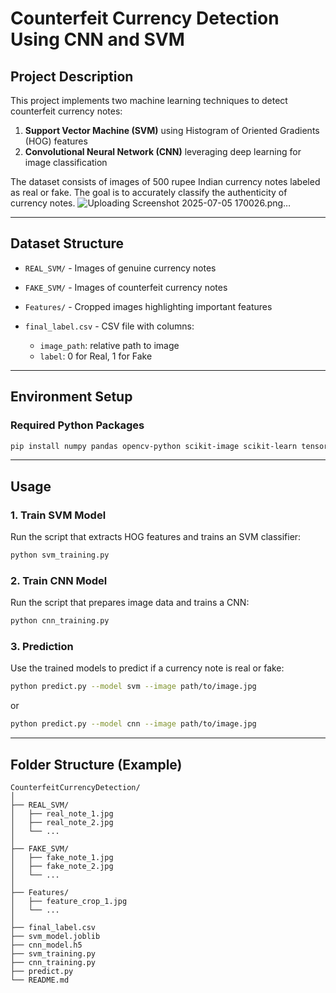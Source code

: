 # Counterfeit Currency Detection Using CNN and SVM

## Project Description

This project implements two machine learning techniques to detect counterfeit currency notes:

1. **Support Vector Machine (SVM)** using Histogram of Oriented Gradients (HOG) features
2. **Convolutional Neural Network (CNN)** leveraging deep learning for image classification

The dataset consists of images of 500 rupee Indian currency notes labeled as real or fake. The goal is to accurately classify the authenticity of currency notes.
![Uploading Screenshot 2025-07-05 170026.png…]()

---

## Dataset Structure

* `REAL_SVM/` - Images of genuine currency notes
* `FAKE_SVM/` - Images of counterfeit currency notes
* `Features/` - Cropped images highlighting important features
* `final_label.csv` - CSV file with columns:

  * `image_path`: relative path to image
  * `label`: 0 for Real, 1 for Fake

---

## Environment Setup

### Required Python Packages

```bash
pip install numpy pandas opencv-python scikit-image scikit-learn tensorflow matplotlib joblib
```

---

## Usage

### 1. Train SVM Model

Run the script that extracts HOG features and trains an SVM classifier:

```bash
python svm_training.py
```

### 2. Train CNN Model

Run the script that prepares image data and trains a CNN:

```bash
python cnn_training.py
```

### 3. Prediction

Use the trained models to predict if a currency note is real or fake:

```bash
python predict.py --model svm --image path/to/image.jpg
```

or

```bash
python predict.py --model cnn --image path/to/image.jpg
```

---

## Folder Structure (Example)

```
CounterfeitCurrencyDetection/
│
├── REAL_SVM/
│   ├── real_note_1.jpg
│   ├── real_note_2.jpg
│   └── ...
│
├── FAKE_SVM/
│   ├── fake_note_1.jpg
│   ├── fake_note_2.jpg
│   └── ...
│
├── Features/
│   ├── feature_crop_1.jpg
│   └── ...
│
├── final_label.csv
├── svm_model.joblib
├── cnn_model.h5
├── svm_training.py
├── cnn_training.py
├── predict.py
└── README.md
```
